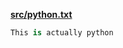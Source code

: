 **[src/python.txt](/src/python.txt#readme)**

```py
This is actually python

```

<!-- nocomment -->
